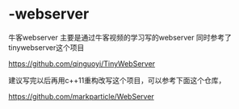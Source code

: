 # -webserver
牛客webserver
主要是通过牛客视频的学习写的webserver 
同时参考了tinywebserver这个项目

https://github.com/qinguoyi/TinyWebServer

建议写完以后再用c++11重构改写这个项目，可以参考下面这个仓库，

https://github.com/markparticle/WebServer
